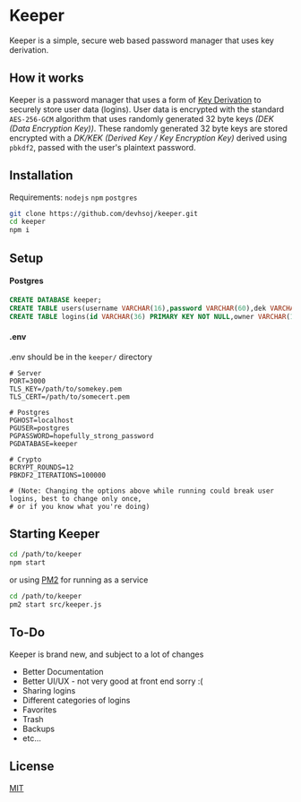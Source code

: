 # Keeper

Keeper is a simple, secure web based password manager that uses key derivation. 

## How it works

Keeper is a password manager that uses a form of [Key Derivation](https://en.wikipedia.org/wiki/Key_derivation_function) to securely store user data (logins). User data is encrypted with the standard `AES-256-GCM` algorithm that uses randomly generated 32 byte keys *(DEK (Data Encryption Key))*. These randomly generated 32 byte keys are stored encrypted with a *DK/KEK (Derived Key / Key Encryption Key)* derived using `pbkdf2`, passed with the user's plaintext password. 

## Installation

Requirements: `nodejs` `npm` `postgres`

```bash
git clone https://github.com/devhsoj/keeper.git
cd keeper
npm i
```

## Setup

#### Postgres
```sql
CREATE DATABASE keeper;
CREATE TABLE users(username VARCHAR(16),password VARCHAR(60),dek VARCHAR(130));
CREATE TABLE logins(id VARCHAR(36) PRIMARY KEY NOT NULL,owner VARCHAR(16),data text);
```

#### .env
.env should be in the `keeper/` directory
```env
# Server
PORT=3000
TLS_KEY=/path/to/somekey.pem
TLS_CERT=/path/to/somecert.pem

# Postgres
PGHOST=localhost
PGUSER=postgres
PGPASSWORD=hopefully_strong_password
PGDATABASE=keeper

# Crypto
BCRYPT_ROUNDS=12
PBKDF2_ITERATIONS=100000

# (Note: Changing the options above while running could break user logins, best to change only once,
# or if you know what you're doing)
```

## Starting Keeper
```bash
cd /path/to/keeper
npm start
```
or using [PM2](https://pm2.keymetrics.io/) for running as a service
```bash
cd /path/to/keeper
pm2 start src/keeper.js
```

## To-Do
Keeper is brand new, and subject to a lot of changes

* Better Documentation
* Better UI/UX - not very good at front end sorry :(
* Sharing logins
* Different categories of logins
* Favorites
* Trash
* Backups
* etc...

## License
[MIT](https://choosealicense.com/licenses/mit/)